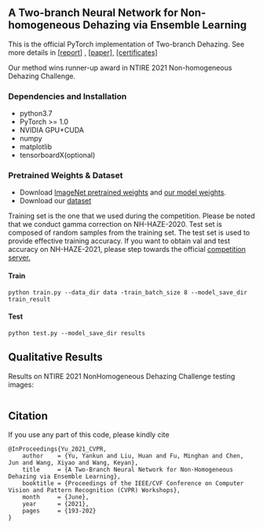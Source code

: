 ##  A Two-branch Neural Network for Non-homogeneous Dehazing via Ensemble Learning

This is the official PyTorch implementation of Two-branch Dehazing.  See more details in  [[report]](https://openaccess.thecvf.com/content/CVPR2021W/NTIRE/papers/Ancuti_NTIRE_2021_NonHomogeneous_Dehazing_Challenge_Report_CVPRW_2021_paper.pdf) , [[paper]](https://openaccess.thecvf.com/content/CVPR2021W/NTIRE/papers/Yu_A_Two-Branch_Neural_Network_for_Non-Homogeneous_Dehazing_via_Ensemble_Learning_CVPRW_2021_paper.pdf), [[certificates]](https://data.vision.ee.ethz.ch/cvl/ntire21/NTIRE2021awards_certificates.pdf)

Our method wins runner-up award in NTIRE 2021 Non-homogeneous Dehazing Challenge.
### Dependencies and Installation

* python3.7
* PyTorch >= 1.0
* NVIDIA GPU+CUDA
* numpy
* matplotlib
* tensorboardX(optional)

### Pretrained Weights & Dataset

- Download [ImageNet pretrained weights](https://drive.google.com/file/d/1aZQyF16pziCxKlo7BvHHkrMwb8-RurO_/view?usp=sharing) and [our model weights](https://drive.google.com/file/d/1M2n6g7S5_sqPmTIAuI-IC30fhUmQr199/view?usp=sharing).
- Download our [dataset](https://drive.google.com/drive/folders/1eeBA2V_l9-evSJ0XWhRAww6ftweq8hU_?usp=sharing)

Training set is the one that we used during the competition.  Please be noted that we conduct gamma correction on NH-HAZE-2020. Test set is composed of random samples from the training set. The test set is used to provide effective training accuracy. If you want to obtain val and test accuracy on NH-HAZE-2021, please step towards the official [competition server.](https://competitions.codalab.org/competitions/28032#learn_the_details-overview)

  
#### Train
```shell
python train.py --data_dir data -train_batch_size 8 --model_save_dir train_result
```

#### Test
 ```shell
python test.py --model_save_dir results
 ```



## Qualitative Results

Results on NTIRE 2021 NonHomogeneous Dehazing Challenge testing images:

<div style="text-align: center">
<img alt="" src="/images/test_results.png" style="display: inline-block;" />
</div>

## Citation

If you use any part of this code, please kindly cite

```
@InProceedings{Yu_2021_CVPR,
    author    = {Yu, Yankun and Liu, Huan and Fu, Minghan and Chen, Jun and Wang, Xiyao and Wang, Keyan},
    title     = {A Two-Branch Neural Network for Non-Homogeneous Dehazing via Ensemble Learning},
    booktitle = {Proceedings of the IEEE/CVF Conference on Computer Vision and Pattern Recognition (CVPR) Workshops},
    month     = {June},
    year      = {2021},
    pages     = {193-202}
}
```



